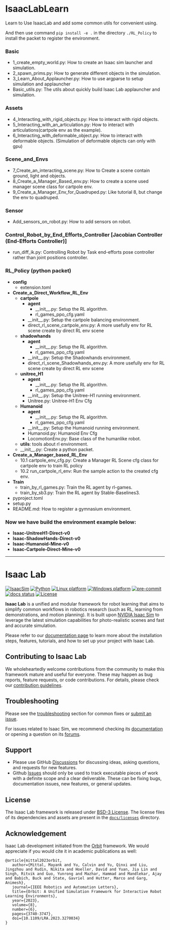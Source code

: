 # IsaacLabLearn

Learn to Use IsaacLab and add some common utils for convenient using.

And then use command `pip install -e .` in the directory `./RL_Policy` to install the packet to register the environment.
### Basic
 - 1_create_empty_world.py: How to create an Isaac sim launcher and simulation. 
 - 2_spawn_prims.py: How to generate different objects in the simulation.
 - 3_Learn_About_Applauncher.py: How to use argparse to setup simulation and applauncher
 - Basic_utils.py: The utils about quickly build Isaac Lab applauncher and simulation.
### Assets
 - 4_Interacting_with_rigid_objects.py: How to interact with rigid objects.
 - 5_Interacting_with_an_articulation.py: How to interact with articulations(cartpole env as the example).
 - 6_Interacting_with_deformable_object.py: How to interact with deformable objects. (Simulation of deformable objects can only with gpu)
### Scene_and_Envs
 - 7_Create_an_interacting_scene.py: How to Create a scene contain ground, light and objects.
 - 8_Create_a_Manager_Based_env.py: How to create a scene used manager scene class for cartpole env.
 - 9_Create_a_Manager_Env_for_Quadruped.py: Like tutorial 8, but change the env to quadruped.
### Sensor
 - Add_sensors_on_robot.py: How to add sensors on robot.
### Control_Robot_by_End_Efforts_Controller [Jacobian Controller (End-Efforts Controller)]
 - run_diff_ik.py: Controlling Robot by Task end-efforts pose controller rather than joint positions controller.
### RL_Policy (python packet)
 - **config**
   - extension.toml
 - **Create_a_Direct_Workflow_RL_Env**
   - **cartpole**
     - **agent**
       - \_\_init\_\_.py: Setup the RL algorithm.
       - rl_games_ppo_cfg.yaml
     - \_\_init\_\_.py: Setup the cartpole balancing environment.
     - direct_rl_scene_cartpole_env.py: A more usefully env for RL scene create by direct RL env scene
   - **shadowhands**
      - **agent**
        - \_\_init\_\_.py: Setup the RL algorithm.
        - rl_games_ppo_cfg.yaml
      - \_\_init\_\_.py: Setup the Shadowhands environment.
      - direct_rl_scene_Shadowhands_env.py: A more usefully env for RL scene create by direct RL env scene
   - **unitree_H1**
     - **agent**
       - \_\_init\_\_.py: Setup the RL algorithm.
       - rl_games_ppo_cfg.yaml
     - \_\_init\_\_.py: Setup the Unitree-H1 running environment.
     - Unitree.py: Unitree-H1 Env Cfg
   - **Humanoid**
     - **agent**
       - \_\_init\_\_.py: Setup the RL algorithm.
       - rl_games_ppo_cfg.yaml
     - \_\_init\_\_.py: Setup the Humanoid running environment.
     - Humanoid.py: Humanoid Env Cfg
     - LocomotionEnv.py: Base class of the humanlike robot.
   - **utils**: tools about rl environment.
   - \_\_init\_\_.py: Create a python packet.
 - **Create_a_Manager_based_RL_Env**
   - 10.1 cartpole_env_cfg.py: Create a Manager RL Scene cfg class for cartpole env to train RL policy
   - 10.2 run_cartpole_rl_env: Run the sample action to the created cfg env.
 - **Train**
   - train_by_rl_games.py: Train the RL agent by rl-games.
   - train_by_sb3.py: Train the RL agent by Stable-Baselines3.
 - pyproject.toml
 - setup.py
 - README.md: How to register a gymnasium environment.

### Now we have build the environment example below:
  - **Isaac-UnitreeH1-Direct-v0**
  - **Isaac-ShadowHands-Direct-v0**
  - **Isaac-Humanoid-Mine-v0**
  - **Isaac-Cartpole-Direct-Mine-v0**

---
# Isaac Lab

[![IsaacSim](https://img.shields.io/badge/IsaacSim-4.2.0-silver.svg)](https://docs.omniverse.nvidia.com/isaacsim/latest/overview.html)
[![Python](https://img.shields.io/badge/python-3.10-blue.svg)](https://docs.python.org/3/whatsnew/3.10.html)
[![Linux platform](https://img.shields.io/badge/platform-linux--64-orange.svg)](https://releases.ubuntu.com/20.04/)
[![Windows platform](https://img.shields.io/badge/platform-windows--64-orange.svg)](https://www.microsoft.com/en-us/)
[![pre-commit](https://img.shields.io/github/actions/workflow/status/isaac-sim/IsaacLab/pre-commit.yaml?logo=pre-commit&logoColor=white&label=pre-commit&color=brightgreen)](https://github.com/isaac-sim/IsaacLab/actions/workflows/pre-commit.yaml)
[![docs status](https://img.shields.io/github/actions/workflow/status/isaac-sim/IsaacLab/docs.yaml?label=docs&color=brightgreen)](https://github.com/isaac-sim/IsaacLab/actions/workflows/docs.yaml)
[![License](https://img.shields.io/badge/license-BSD--3-yellow.svg)](https://opensource.org/licenses/BSD-3-Clause)


**Isaac Lab** is a unified and modular framework for robot learning that aims to simplify common workflows
in robotics research (such as RL, learning from demonstrations, and motion planning). It is built upon
[NVIDIA Isaac Sim](https://docs.omniverse.nvidia.com/isaacsim/latest/overview.html) to leverage the latest
simulation capabilities for photo-realistic scenes and fast and accurate simulation.

Please refer to our [documentation page](https://isaac-sim.github.io/IsaacLab) to learn more about the
installation steps, features, tutorials, and how to set up your project with Isaac Lab.

## Contributing to Isaac Lab

We wholeheartedly welcome contributions from the community to make this framework mature and useful for everyone.
These may happen as bug reports, feature requests, or code contributions. For details, please check our
[contribution guidelines](https://isaac-sim.github.io/IsaacLab/main/source/refs/contributing.html).

## Troubleshooting

Please see the [troubleshooting](https://isaac-sim.github.io/IsaacLab/main/source/refs/troubleshooting.html) section for
common fixes or [submit an issue](https://github.com/isaac-sim/IsaacLab/issues).

For issues related to Isaac Sim, we recommend checking its [documentation](https://docs.omniverse.nvidia.com/app_isaacsim/app_isaacsim/overview.html)
or opening a question on its [forums](https://forums.developer.nvidia.com/c/agx-autonomous-machines/isaac/67).

## Support

* Please use GitHub [Discussions](https://github.com/isaac-sim/IsaacLab/discussions) for discussing ideas, asking questions, and requests for new features.
* Github [Issues](https://github.com/isaac-sim/IsaacLab/issues) should only be used to track executable pieces of work with a definite scope and a clear deliverable. These can be fixing bugs, documentation issues, new features, or general updates.

## License

The Isaac Lab framework is released under [BSD-3 License](LICENSE). The license files of its dependencies and assets are present in the [`docs/licenses`](docs/licenses) directory.

## Acknowledgement

Isaac Lab development initiated from the [Orbit](https://isaac-orbit.github.io/) framework. We would appreciate if you would cite it in academic publications as well:

```
@article{mittal2023orbit,
   author={Mittal, Mayank and Yu, Calvin and Yu, Qinxi and Liu, Jingzhou and Rudin, Nikita and Hoeller, David and Yuan, Jia Lin and Singh, Ritvik and Guo, Yunrong and Mazhar, Hammad and Mandlekar, Ajay and Babich, Buck and State, Gavriel and Hutter, Marco and Garg, Animesh},
   journal={IEEE Robotics and Automation Letters},
   title={Orbit: A Unified Simulation Framework for Interactive Robot Learning Environments},
   year={2023},
   volume={8},
   number={6},
   pages={3740-3747},
   doi={10.1109/LRA.2023.3270034}
}
```
